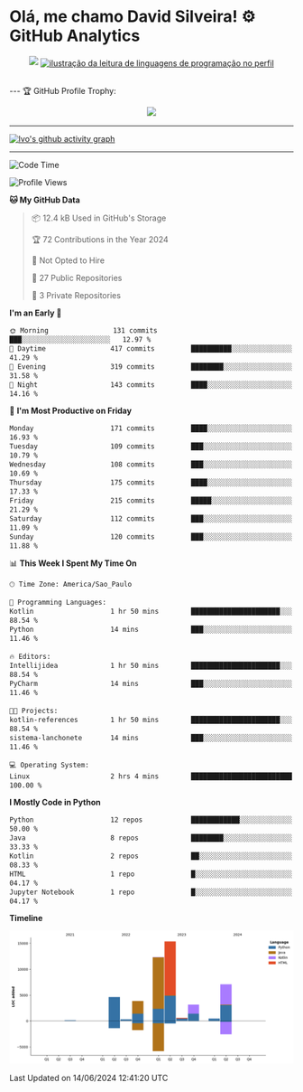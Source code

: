 
# Olá, me chamo David Silveira! ⚙️ GitHub Analytics

<div width="100%" align="center">
  <img  src="http://github-profile-summary-cards.vercel.app/api/cards/profile-details?username=DavidSilveira80&theme=transparent"/>
  <a href="https://github.com/Gurupreet" title="ilustração do mapeamento de linguagens">
  <img align="center" src="https://github-readme-stats.vercel.app/api/top-langs/?username=DavidSilveira80&theme=dracula&hide_langs_below=1" alt="ilustração da leitura de linguagens de programação no perfil"/>
</a>
</div>


<br />

--- 🏆 GitHub Profile Trophy:

<p align="center">
  <a
    href="https://github.com/ryo-ma/github-profile-trophy"
    title="repositório de troféus"
  >
    <img
      width="800"
      src="https://github-profile-trophy.vercel.app/?username=DavidSilveira80&column=8&theme=darkhub&no-frame=true&no-bg=true"
    />
  </a>
</p>

---
[![Ivo's github activity graph](https://github-readme-activity-graph.vercel.app/graph?username=DavidSilveira80&bg_color=0d1117&color=708090&line=139ae1&point=ffffff&area=true&hide_border=true)](https://github.com/ip681/)

---
<!--START_SECTION:waka-->
![Code Time](http://img.shields.io/badge/Code%20Time-114%20hrs%2047%20mins-blue)

![Profile Views](http://img.shields.io/badge/Profile%20Views-38-blue)

**🐱 My GitHub Data** 

> 📦 12.4 kB Used in GitHub's Storage 
 > 
> 🏆 72 Contributions in the Year 2024
 > 
> 🚫 Not Opted to Hire
 > 
> 📜 27 Public Repositories 
 > 
> 🔑 3 Private Repositories 
 > 
**I'm an Early 🐤** 

```text
🌞 Morning                131 commits         ███░░░░░░░░░░░░░░░░░░░░░░   12.97 % 
🌆 Daytime                417 commits         ██████████░░░░░░░░░░░░░░░   41.29 % 
🌃 Evening                319 commits         ████████░░░░░░░░░░░░░░░░░   31.58 % 
🌙 Night                  143 commits         ████░░░░░░░░░░░░░░░░░░░░░   14.16 % 
```
📅 **I'm Most Productive on Friday** 

```text
Monday                   171 commits         ████░░░░░░░░░░░░░░░░░░░░░   16.93 % 
Tuesday                  109 commits         ███░░░░░░░░░░░░░░░░░░░░░░   10.79 % 
Wednesday                108 commits         ███░░░░░░░░░░░░░░░░░░░░░░   10.69 % 
Thursday                 175 commits         ████░░░░░░░░░░░░░░░░░░░░░   17.33 % 
Friday                   215 commits         █████░░░░░░░░░░░░░░░░░░░░   21.29 % 
Saturday                 112 commits         ███░░░░░░░░░░░░░░░░░░░░░░   11.09 % 
Sunday                   120 commits         ███░░░░░░░░░░░░░░░░░░░░░░   11.88 % 
```


📊 **This Week I Spent My Time On** 

```text
🕑︎ Time Zone: America/Sao_Paulo

💬 Programming Languages: 
Kotlin                   1 hr 50 mins        ██████████████████████░░░   88.54 % 
Python                   14 mins             ███░░░░░░░░░░░░░░░░░░░░░░   11.46 % 

🔥 Editors: 
Intellijidea             1 hr 50 mins        ██████████████████████░░░   88.54 % 
PyCharm                  14 mins             ███░░░░░░░░░░░░░░░░░░░░░░   11.46 % 

🐱‍💻 Projects: 
kotlin-references        1 hr 50 mins        ██████████████████████░░░   88.54 % 
sistema-lanchonete       14 mins             ███░░░░░░░░░░░░░░░░░░░░░░   11.46 % 

💻 Operating System: 
Linux                    2 hrs 4 mins        █████████████████████████   100.00 % 
```

**I Mostly Code in Python** 

```text
Python                   12 repos            ████████████░░░░░░░░░░░░░   50.00 % 
Java                     8 repos             ████████░░░░░░░░░░░░░░░░░   33.33 % 
Kotlin                   2 repos             ██░░░░░░░░░░░░░░░░░░░░░░░   08.33 % 
HTML                     1 repo              █░░░░░░░░░░░░░░░░░░░░░░░░   04.17 % 
Jupyter Notebook         1 repo              █░░░░░░░░░░░░░░░░░░░░░░░░   04.17 % 
```



**Timeline**

![Lines of Code chart](https://raw.githubusercontent.com/DavidSilveira80/DavidSilveira80/master/assets/bar_graph.png)


 Last Updated on 14/06/2024 12:41:20 UTC
<!--END_SECTION:waka-->


